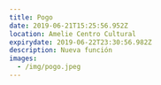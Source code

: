 ```yaml
---
title: Pogo
date: 2019-06-21T15:25:56.952Z
location: Amelie Centro Cultural
expirydate: 2019-06-22T23:30:56.982Z
description: Nueva función
images:
  - /img/pogo.jpeg
---
```


